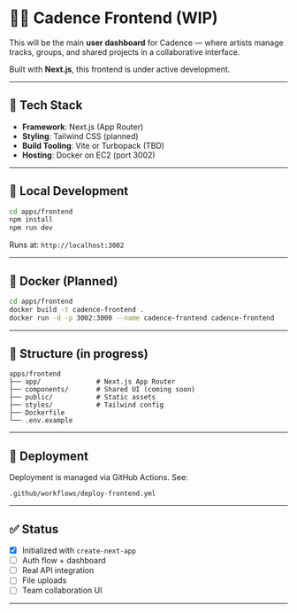 # 🧑‍🎤 Cadence Frontend (WIP)

This will be the main **user dashboard** for Cadence — where artists manage tracks, groups, and shared projects in a collaborative interface.

Built with **Next.js**, this frontend is under active development.

---

## 🔧 Tech Stack

- **Framework**: Next.js (App Router)
- **Styling**: Tailwind CSS (planned)
- **Build Tooling**: Vite or Turbopack (TBD)
- **Hosting**: Docker on EC2 (port 3002)

---

## 🚀 Local Development

```bash
cd apps/frontend
npm install
npm run dev
```

Runs at: `http://localhost:3002`

---

## 🐳 Docker (Planned)

```bash
cd apps/frontend
docker build -t cadence-frontend .
docker run -d -p 3002:3000 --name cadence-frontend cadence-frontend
```

---

## 📂 Structure (in progress)

```
apps/frontend
├── app/              # Next.js App Router
├── components/       # Shared UI (coming soon)
├── public/           # Static assets
├── styles/           # Tailwind config
├── Dockerfile
└── .env.example
```

---

## 🔄 Deployment

Deployment is managed via GitHub Actions. See:
```
.github/workflows/deploy-frontend.yml
```

---

## ✅ Status

- [x] Initialized with `create-next-app`
- [ ] Auth flow + dashboard
- [ ] Real API integration
- [ ] File uploads
- [ ] Team collaboration UI

---